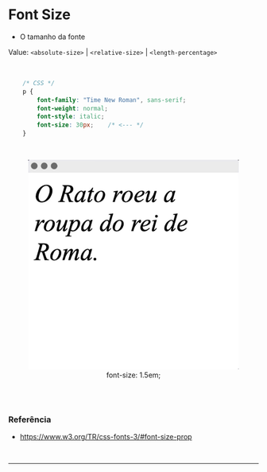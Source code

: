# Font Size

* O tamanho da fonte

Value:	`<absolute-size>` | `<relative-size>` | `<length-percentage>`

<br>

~~~CSS
    /* CSS */
    p {
        font-family: "Time New Roman", sans-serif;
        font-weight: normal;
        font-style: italic;
        font-size: 30px;    /* <--- */
    }
~~~

<br>

<figure>
    <img src="../Assets\imgensDaAula08\font-size.png" alt="">
    <figcaption style="text-align: center;">font-size: 1.5em;</figcaption>
</figure>

<br>


    
<br>

### Referência
* https://www.w3.org/TR/css-fonts-3/#font-size-prop

<br><hr><br>

